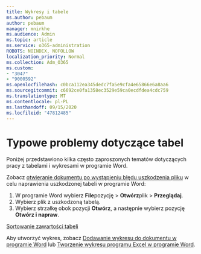 ```yaml
---
title: Wykresy i tabele
ms.author: pebaum
author: pebaum
manager: mnirkhe
ms.audience: Admin
ms.topic: article
ms.service: o365-administration
ROBOTS: NOINDEX, NOFOLLOW
localization_priority: Normal
ms.collection: Adm_O365
ms.custom:
- "3047"
- "9000592"
ms.openlocfilehash: c0bca112ea345dedc7fa5e9cfa4e65866e6a8aa6
ms.sourcegitcommit: c6692ce0fa1358ec3529e59ca0ecdfdea4cdc759
ms.translationtype: MT
ms.contentlocale: pl-PL
ms.lasthandoff: 09/15/2020
ms.locfileid: "47812485"
---
```

# <a name="common-issues-with-tables"></a>Typowe problemy dotyczące tabel 

Poniżej przedstawiono kilka często zaproszonych tematów dotyczących pracy z tabelami i wykresami w programie Word.

Zobacz [otwieranie dokumentu po wystąpieniu błędu uszkodzenia pliku](https://support.office.com/article/47df9d48-2165-4411-a699-1786ac734bc3) w celu naprawienia uszkodzonej tabeli w programie Word:

 1. W programie Word wybierz **File**pozycję  >  **Otwórz**plik  >  **Przeglądaj**.
 2. Wybierz plik z uszkodzoną tabelą.
 3. Wybierz strzałkę obok pozycji **Otwórz**, a następnie wybierz pozycję **Otwórz i napraw**.

[Sortowanie zawartości tabeli](https://support.office.com/article/F8392477-4613-49CD-ABA6-7C2E48F1D91F)

Aby utworzyć wykres, zobacz [Dodawanie wykresu do dokumentu w programie Word](https://support.office.com/article/ff48e3eb-5e04-4368-a39e-20df7c798932) lub [Tworzenie wykresu programu Excel w programie Word](https://support.office.com/article/11A7D2F0-4487-4A9B-BBC6-D50916CD4A57).